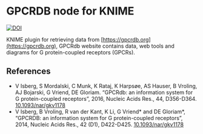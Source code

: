 # GPCRDB node for KNIME

[![DOI](https://zenodo.org/badge/DOI/10.5281/zenodo.3257985.svg)](https://doi.org/10.5281/zenodo.3257985)

KNIME plugin for retrieving data from [https://gpcrdb.org](https://gpcrdb.org), GPCRdb website contains data, web tools and diagrams for G protein-coupled receptors (GPCRs).

## References

* V Isberg, S Mordalski, C Munk, K Rataj, K Harpsøe, AS Hauser, B Vroling, AJ Bojarski, G Vriend, DE Gloriam. “GPCRdb: an information system for G protein-coupled receptors”, 2016, Nucleic Acids Res., 44, D356-D364. [10.1093/nar/gkv1178](http://dx.doi.org/10.1093/nar/gkv1178)
* V Isberg, B Vroling, R van der Kant, K Li, G Vriend* and DE Gloriam*, “GPCRDB: an information system for G protein-coupled receptors”, 2014, Nucleic Acids Res., 42 (D1), D422-D425. [10.1093/nar/gkv1178](http://dx.doi.org/10.1093/nar/gkv1178)
